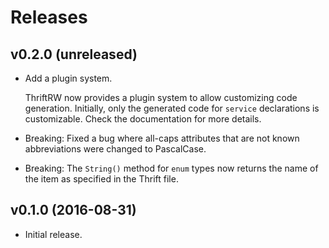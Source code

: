 Releases
========

v0.2.0 (unreleased)
-------------------

-   Add a plugin system.

    ThriftRW now provides a plugin system to allow customizing code generation.
    Initially, only the generated code for `service` declarations is
    customizable. Check the documentation for more details.
-   Breaking: Fixed a bug where all-caps attributes that are not known
    abbreviations were changed to PascalCase.
-   Breaking: The `String()` method for `enum` types now returns the name of
    the item as specified in the Thrift file.


v0.1.0 (2016-08-31)
-------------------

-   Initial release.
